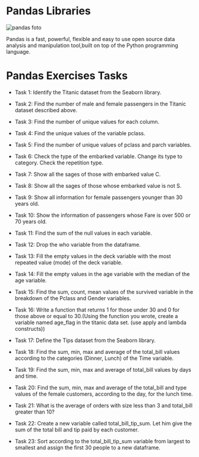 # Pandas Libraries

![pandas foto](https://user-images.githubusercontent.com/126112467/231849407-d305d1d9-a9e0-408d-958d-238b8ce4f8ba.png)

 
Pandas is a fast, powerful, flexible and easy to use open source data analysis and manipulation tool,built on top of the Python programming language.


# Pandas Exercises Tasks
- Task 1: Identify the Titanic dataset from the Seaborn library.

- Task 2: Find the number of male and female passengers in the Titanic dataset described above.

- Task 3: Find the number of unique values for each column.

- Task 4: Find the unique values of the variable pclass.

- Task 5: Find the number of unique values of pclass and parch variables.

- Task 6: Check the type of the embarked variable. Change its type to category. Check the repetition type.

- Task 7: Show all the sages of those with embarked value C.

- Task 8: Show all the sages of those whose embarked value is not S.

- Task 9: Show all information for female passengers younger than 30 years old.

- Task 10: Show the information of passengers whose Fare is over 500 or 70 years old.

- Task 11: Find the sum of the null values in each variable.

- Task 12: Drop the who variable from the dataframe.

- Task 13: Fill the empty values in the deck variable with the most repeated value (mode) of the deck variable.

- Task 14: Fill the empty values in the age variable with the median of the age variable.

- Task 15: Find the sum, count, mean values of the survived variable in the breakdown of the Pclass and Gender variables.

- Task 16: Write a function that returns 1 for those under 30 and 0 for those above or equal to 30.(Using the function you wrote, create a variable named age_flag in the titanic data set. (use apply and lambda constructs))

- Task 17: Define the Tips dataset from the Seaborn library.

- Task 18: Find the sum, min, max and average of the total_bill values according to the categories (Dinner, Lunch) of the Time variable.

- Task 19: Find the sum, min, max and average of total_bill values by days and time.

- Task 20: Find the sum, min, max and average of the total_bill and type values of the female customers, according to the day, for the lunch time.

- Task 21: What is the average of orders with size less than 3 and total_bill greater than 10?

- Task 22: Create a new variable called total_bill_tip_sum. Let him give the sum of the total bill and tip paid by each customer.

- Task 23: Sort according to the total_bill_tip_sum variable from largest to smallest and assign the first 30 people to a new dataframe.
